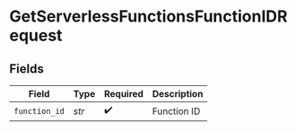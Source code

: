 # GetServerlessFunctionsFunctionIDRequest


## Fields

| Field              | Type               | Required           | Description        |
| ------------------ | ------------------ | ------------------ | ------------------ |
| `function_id`      | *str*              | :heavy_check_mark: | Function ID        |